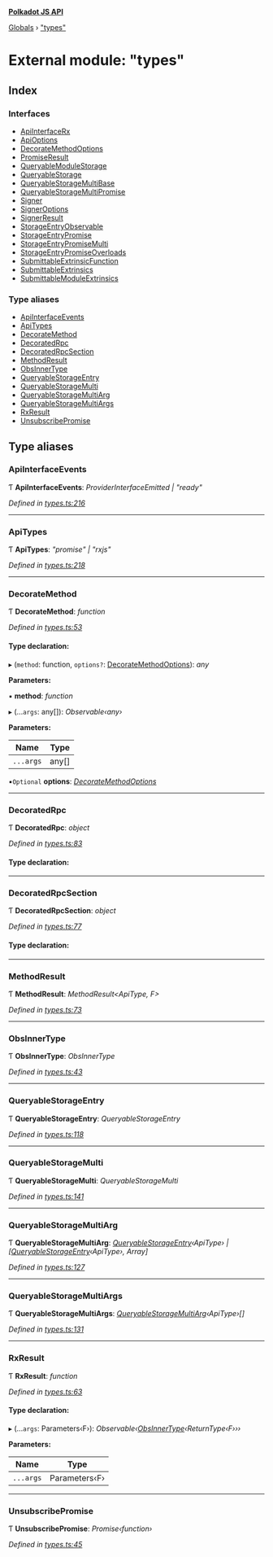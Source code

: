 **[Polkadot JS API](../README.md)**

[Globals](../globals.md) › [&quot;types&quot;](_types_.md)

# External module: "types"

## Index

### Interfaces

* [ApiInterfaceRx](../interfaces/_types_.apiinterfacerx.md)
* [ApiOptions](../interfaces/_types_.apioptions.md)
* [DecorateMethodOptions](../interfaces/_types_.decoratemethodoptions.md)
* [PromiseResult](../interfaces/_types_.promiseresult.md)
* [QueryableModuleStorage](../interfaces/_types_.queryablemodulestorage.md)
* [QueryableStorage](../interfaces/_types_.queryablestorage.md)
* [QueryableStorageMultiBase](../interfaces/_types_.queryablestoragemultibase.md)
* [QueryableStorageMultiPromise](../interfaces/_types_.queryablestoragemultipromise.md)
* [Signer](../interfaces/_types_.signer.md)
* [SignerOptions](../interfaces/_types_.signeroptions.md)
* [SignerResult](../interfaces/_types_.signerresult.md)
* [StorageEntryObservable](../interfaces/_types_.storageentryobservable.md)
* [StorageEntryPromise](../interfaces/_types_.storageentrypromise.md)
* [StorageEntryPromiseMulti](../interfaces/_types_.storageentrypromisemulti.md)
* [StorageEntryPromiseOverloads](../interfaces/_types_.storageentrypromiseoverloads.md)
* [SubmittableExtrinsicFunction](../interfaces/_types_.submittableextrinsicfunction.md)
* [SubmittableExtrinsics](../interfaces/_types_.submittableextrinsics.md)
* [SubmittableModuleExtrinsics](../interfaces/_types_.submittablemoduleextrinsics.md)

### Type aliases

* [ApiInterfaceEvents](_types_.md#apiinterfaceevents)
* [ApiTypes](_types_.md#apitypes)
* [DecorateMethod](_types_.md#decoratemethod)
* [DecoratedRpc](_types_.md#decoratedrpc)
* [DecoratedRpcSection](_types_.md#decoratedrpcsection)
* [MethodResult](_types_.md#methodresult)
* [ObsInnerType](_types_.md#obsinnertype)
* [QueryableStorageEntry](_types_.md#queryablestorageentry)
* [QueryableStorageMulti](_types_.md#queryablestoragemulti)
* [QueryableStorageMultiArg](_types_.md#queryablestoragemultiarg)
* [QueryableStorageMultiArgs](_types_.md#queryablestoragemultiargs)
* [RxResult](_types_.md#rxresult)
* [UnsubscribePromise](_types_.md#unsubscribepromise)

## Type aliases

###  ApiInterfaceEvents

Ƭ **ApiInterfaceEvents**: *ProviderInterfaceEmitted | "ready"*

*Defined in [types.ts:216](https://github.com/polkadot-js/api/blob/564964a/packages/api/src/types.ts#L216)*

___

###  ApiTypes

Ƭ **ApiTypes**: *"promise" | "rxjs"*

*Defined in [types.ts:218](https://github.com/polkadot-js/api/blob/564964a/packages/api/src/types.ts#L218)*

___

###  DecorateMethod

Ƭ **DecorateMethod**: *function*

*Defined in [types.ts:53](https://github.com/polkadot-js/api/blob/564964a/packages/api/src/types.ts#L53)*

#### Type declaration:

▸ (`method`: function, `options?`: [DecorateMethodOptions](../interfaces/_types_.decoratemethodoptions.md)): *any*

**Parameters:**

▪ **method**: *function*

▸ (...`args`: any[]): *Observable‹any›*

**Parameters:**

Name | Type |
------ | ------ |
`...args` | any[] |

▪`Optional`  **options**: *[DecorateMethodOptions](../interfaces/_types_.decoratemethodoptions.md)*

___

###  DecoratedRpc

Ƭ **DecoratedRpc**: *object*

*Defined in [types.ts:83](https://github.com/polkadot-js/api/blob/564964a/packages/api/src/types.ts#L83)*

#### Type declaration:

___

###  DecoratedRpcSection

Ƭ **DecoratedRpcSection**: *object*

*Defined in [types.ts:77](https://github.com/polkadot-js/api/blob/564964a/packages/api/src/types.ts#L77)*

#### Type declaration:

___

###  MethodResult

Ƭ **MethodResult**: *MethodResult<ApiType, F>*

*Defined in [types.ts:73](https://github.com/polkadot-js/api/blob/564964a/packages/api/src/types.ts#L73)*

___

###  ObsInnerType

Ƭ **ObsInnerType**: *ObsInnerType<O>*

*Defined in [types.ts:43](https://github.com/polkadot-js/api/blob/564964a/packages/api/src/types.ts#L43)*

___

###  QueryableStorageEntry

Ƭ **QueryableStorageEntry**: *QueryableStorageEntry<ApiType>*

*Defined in [types.ts:118](https://github.com/polkadot-js/api/blob/564964a/packages/api/src/types.ts#L118)*

___

###  QueryableStorageMulti

Ƭ **QueryableStorageMulti**: *QueryableStorageMulti<ApiType>*

*Defined in [types.ts:141](https://github.com/polkadot-js/api/blob/564964a/packages/api/src/types.ts#L141)*

___

###  QueryableStorageMultiArg

Ƭ **QueryableStorageMultiArg**: *[QueryableStorageEntry](_types_.md#queryablestorageentry)‹ApiType› | [[QueryableStorageEntry](_types_.md#queryablestorageentry)‹ApiType›, Array]*

*Defined in [types.ts:127](https://github.com/polkadot-js/api/blob/564964a/packages/api/src/types.ts#L127)*

___

###  QueryableStorageMultiArgs

Ƭ **QueryableStorageMultiArgs**: *[QueryableStorageMultiArg](_types_.md#queryablestoragemultiarg)‹ApiType›[]*

*Defined in [types.ts:131](https://github.com/polkadot-js/api/blob/564964a/packages/api/src/types.ts#L131)*

___

###  RxResult

Ƭ **RxResult**: *function*

*Defined in [types.ts:63](https://github.com/polkadot-js/api/blob/564964a/packages/api/src/types.ts#L63)*

#### Type declaration:

▸ (...`args`: Parameters‹F›): *Observable‹[ObsInnerType](_types_.md#obsinnertype)‹ReturnType‹F›››*

**Parameters:**

Name | Type |
------ | ------ |
`...args` | Parameters‹F› |

___

###  UnsubscribePromise

Ƭ **UnsubscribePromise**: *Promise‹function›*

*Defined in [types.ts:45](https://github.com/polkadot-js/api/blob/564964a/packages/api/src/types.ts#L45)*